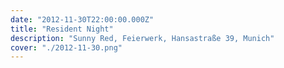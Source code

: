 ```yaml
---
date: "2012-11-30T22:00:00.000Z"
title: "Resident Night"
description: "Sunny Red, Feierwerk, Hansastraße 39, Munich"
cover: "./2012-11-30.png"
---
```


